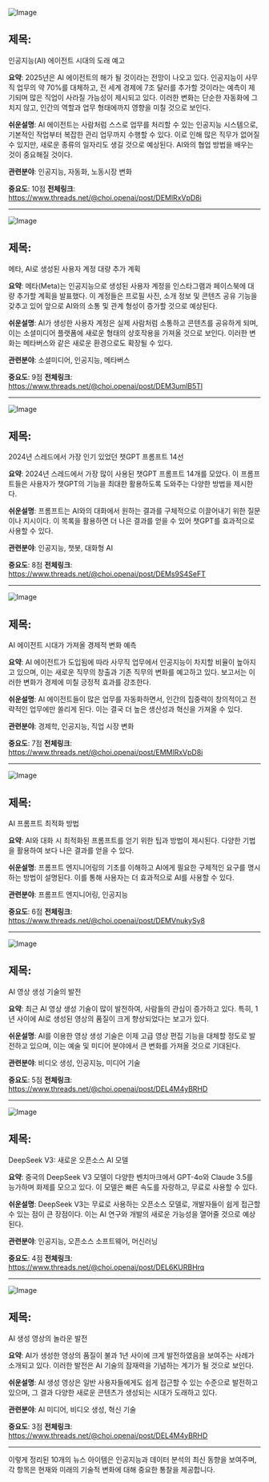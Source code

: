 ![Image](https://scontent-iad3-2.cdninstagram.com/v/t51.71878-15/472041274_1144620630354009_6677331233564101119_n.jpg?stp=dst-jpg_e35_tt6&_nc_cat=105&ccb=1-7&_nc_sid=18de74&_nc_ohc=pPCbJDESMKcQ7kNvgHGoGn&_nc_zt=23&_nc_ht=scontent-iad3-2.cdninstagram.com&edm=ACx9VUEEAAAA&_nc_gid=AI50RGjAAYvX4Qb8GYoE89R&oh=00_AYCQgrz3BFUWKnuwhS2lAfUPL7dNVz9m8T0JELGNLn0vlQ&oe=6778CE0A)

## 제목:
인공지능(AI) 에이전트 시대의 도래 예고

**요약**:
2025년은 AI 에이전트의 해가 될 것이라는 전망이 나오고 있다. 인공지능이 사무직 업무의 약 70%를 대체하고, 전 세계 경제에 7조 달러를 추가할 것이라는 예측이 제기되며 많은 직업이 사라질 가능성이 제시되고 있다. 이러한 변화는 단순한 자동화에 그치지 않고, 인간의 역할과 업무 형태에까지 영향을 미칠 것으로 보인다.

**쉬운설명**:
AI 에이전트는 사람처럼 스스로 업무를 처리할 수 있는 인공지능 시스템으로, 기본적인 작업부터 복잡한 관리 업무까지 수행할 수 있다. 이로 인해 많은 직무가 없어질 수 있지만, 새로운 종류의 일자리도 생길 것으로 예상된다. AI와의 협업 방법을 배우는 것이 중요해질 것이다.

**관련분야**:
인공지능, 자동화, 노동시장 변화

**중요도**: 10점
**전체링크**: https://www.threads.net/@choi.openai/post/DEMlRxVpD8i

---

![Image](https://scontent-iad3-1.cdninstagram.com/v/t51.29350-15/472027804_4009437662648381_908873277855706154_n.jpg?stp=dst-jpg_e35_tt6&_nc_cat=101&ccb=1-7&_nc_sid=18de74&_nc_ohc=iZwUlzH6EzUQ7kNvgE2OGun&_nc_zt=23&_nc_ht=scontent-iad3-1.cdninstagram.com&edm=ACx9VUEEAAAA&_nc_gid=AI50RGjAAYvX4Qb8GYoE89R&oh=00_AYCAVLpUegjqIcfFUt4c-vtrrUP3IjELpToUJSDPSpkVSw&oe=6778E2AA)

## 제목:
메타, AI로 생성된 사용자 계정 대량 추가 계획

**요약**:
메타(Meta)는 인공지능으로 생성된 사용자 계정을 인스타그램과 페이스북에 대량 추가할 계획을 발표했다. 이 계정들은 프로필 사진, 소개 정보 및 콘텐츠 공유 기능을 갖추고 있어 앞으로 AI와의 소통 및 관계 형성이 증가할 것으로 예상된다.

**쉬운설명**:
AI가 생성한 사용자 계정은 실제 사람처럼 소통하고 콘텐츠를 공유하게 되며, 이는 소셜미디어 플랫폼에 새로운 형태의 상호작용을 가져올 것으로 보인다. 이러한 변화는 메타버스와 같은 새로운 환경으로도 확장될 수 있다.

**관련분야**:
소셜미디어, 인공지능, 메타버스

**중요도**: 9점
**전체링크**: https://www.threads.net/@choi.openai/post/DEM3umlB5Tl

---

![Image](https://scontent-iad3-2.cdninstagram.com/v/t51.29350-15/471932519_3039463079538359_8515626223308076017_n.jpg?stp=dst-jpg_e35_tt6&_nc_cat=106&ccb=1-7&_nc_sid=18de74&_nc_ohc=J_F3LVECJ28Q7kNvgGZF5kc&_nc_zt=23&_nc_ht=scontent-iad3-2.cdninstagram.com&edm=ACx9VUEEAAAA&_nc_gid=AI50RGjAAYvX4Qb8GYoE89R&oh=00_AYCzIsXgkUNJAFwym9Hl81s0P9CHBGfXvyAZ2KnQkXd-Aw&oe=6778FD2D)

## 제목:
2024년 스레드에서 가장 인기 있었던 챗GPT 프롬프트 14선

**요약**:
2024년 스레드에서 가장 많이 사용된 챗GPT 프롬프트 14개를 모았다. 이 프롬프트들은 사용자가 챗GPT의 기능을 최대한 활용하도록 도와주는 다양한 방법을 제시한다.

**쉬운설명**:
프롬프트는 AI와의 대화에서 원하는 결과를 구체적으로 이끌어내기 위한 질문이나 지시이다. 이 목록을 활용하면 더 나은 결과를 얻을 수 있어 챗GPT를 효과적으로 사용할 수 있다.

**관련분야**:
인공지능, 챗봇, 대화형 AI

**중요도**: 8점
**전체링크**: https://www.threads.net/@choi.openai/post/DEMs9S4SeFT

---

![Image](https://scontent-iad3-1.cdninstagram.com/v/t51.71878-15/472037635_921876849926266_3063072837816289768_n.jpg?stp=dst-jpg_e35_tt6&_nc_cat=108&ccb=1-7&_nc_sid=18de74&_nc_ohc=WD4t0ZA1sEwQ7kNvgE-Ugun&_nc_zt=23&_nc_ht=scontent-iad3-1.cdninstagram.com&edm=ACx9VUEEAAAA&_nc_gid=AI50RGjAAYvX4Qb8GYoE89R&oh=00_AYDfzehtFMWtmOmIsG-ddhCRdAMjQaY-A5EGHgacIZzoDw&oe=6778DDDA)

## 제목:
AI 에이전트 시대가 가져올 경제적 변화 예측

**요약**:
AI 에이전트가 도입됨에 따라 사무직 업무에서 인공지능이 차지할 비율이 높아지고 있으며, 이는 새로운 직무의 창출과 기존 직무의 변화를 예고하고 있다. 보고서는 이러한 변화가 경제에 미칠 긍정적 효과를 강조한다.

**쉬운설명**:
AI 에이전트들이 많은 업무를 자동화하면서, 인간의 집중력이 창의적이고 전략적인 업무에만 쏠리게 된다. 이는 결국 더 높은 생산성과 혁신을 가져올 수 있다.

**관련분야**:
경제학, 인공지능, 직업 시장 변화

**중요도**: 7점
**전체링크**: https://www.threads.net/@choi.openai/post/EMMlRxVpD8i

---

![Image](https://scontent-iad3-2.cdninstagram.com/v/t51.71878-15/471868462_929466679160243_5427849699442401599_n.jpg?stp=dst-jpg_e35_tt6&_nc_cat=105&ccb=1-7&_nc_sid=18de74&_nc_ohc=rDzBEySfIjgQ7kNvgGpCq8X&_nc_zt=23&_nc_ht=scontent-iad3-2.cdninstagram.com&edm=ACx9VUEEAAAA&_nc_gid=AI50RGjAAYvX4Qb8GYoE89R&oh=00_AYCG1-1McGhjdrzPhi8HrqB_mqufSAIVnxevjizASzganQ&oe=6778F328)

## 제목:
AI 프롬프트 최적화 방법

**요약**:
AI와 대화 시 최적화된 프롬프트를 얻기 위한 팁과 방법이 제시된다. 다양한 기법을 활용하여 보다 나은 결과를 얻을 수 있다.

**쉬운설명**:
프롬프트 엔지니어링의 기초를 이해하고 AI에게 필요한 구체적인 요구를 명시하는 방법이 설명된다. 이를 통해 사용자는 더 효과적으로 AI를 사용할 수 있다.

**관련분야**:
프롬프트 엔지니어링, 인공지능

**중요도**: 6점
**전체링크**: https://www.threads.net/@choi.openai/post/DEMVnukySy8

---

![Image](https://scontent-iad3-2.cdninstagram.com/v/t51.71878-15/471962140_1246966639942478_6922531329609053757_n.jpg?stp=dst-jpg_e35_tt6&_nc_cat=111&ccb=1-7&_nc_sid=18de74&_nc_ohc=pAjALlpOW4EQ7kNvgGBy86W&_nc_zt=23&_nc_ht=scontent-iad3-2.cdninstagram.com&edm=ACx9VUEEAAAA&_nc_gid=AI50RGjAAYvX4Qb8GYoE89R&oh=00_AYDf7Drqiw5eoHnTm7IgcE-shan6eHh2bRgXPQExSaCIkg&oe=6778FF24)

## 제목:
AI 영상 생성 기술의 발전

**요약**:
최근 AI 영상 생성 기술이 많이 발전하여, 사람들의 관심이 증가하고 있다. 특히, 1년 사이에 AI로 생성된 영상의 품질이 크게 향상되었다는 보고가 있다.

**쉬운설명**:
AI를 이용한 영상 생성 기술은 이제 고급 영상 편집 기능을 대체할 정도로 발전하고 있으며, 이는 예술 및 미디어 분야에서 큰 변화를 가져올 것으로 기대된다.

**관련분야**:
비디오 생성, 인공지능, 미디어 기술

**중요도**: 5점
**전체링크**: https://www.threads.net/@choi.openai/post/DEL4M4yBRHD

---

![Image](https://scontent-iad3-2.cdninstagram.com/v/t51.71878-15/472006155_566042032992988_2664646989443649979_n.jpg?stp=dst-jpg_e35_tt6&_nc_cat=101&ccb=1-7&_nc_sid=18de74&_nc_ohc=Nfoxh7G7rowQ7kNvgGTmoc_&_nc_zt=23&_nc_ht=scontent-iad3-1.cdninstagram.com&edm=ACx9VUEEAAAA&_nc_gid=AI50RGjAAYvX4Qb8GYoE89R&oh=00_AYAtV-YOgmMwyL3CC0-mAhk_tfTaRE5047phFsMiFP0QvA&oe=6778D350)

## 제목:
DeepSeek V3: 새로운 오픈소스 AI 모델

**요약**:
중국의 DeepSeek V3 모델이 다양한 벤치마크에서 GPT-4o와 Claude 3.5를 능가하며 화제를 모으고 있다. 이 모델은 빠른 속도를 자랑하고, 무료로 사용할 수 있다.

**쉬운설명**:
DeepSeek V3는 무료로 사용하는 오픈소스 모델로, 개발자들이 쉽게 접근할 수 있는 점이 큰 장점이다. 이는 AI 연구와 개발의 새로운 가능성을 열어줄 것으로 예상된다.

**관련분야**:
인공지능, 오픈소스 소프트웨어, 머신러닝

**중요도**: 4점
**전체링크**: https://www.threads.net/@choi.openai/post/DEL6KURBHrq

---

![Image](https://scontent-iad3-1.cdninstagram.com/v/t51.71878-15/470945408_1274854100519607_5184193724668946597_n.jpg?stp=dst-jpg_e35_tt6&_nc_cat=1&ccb=1-7&_nc_sid=18de74&_nc_ohc=P3jZLbtehnMQ7kNvgFPKZCl&_nc_zt=23&_nc_ht=scontent-iad3-1.cdninstagram.com&edm=ACx9VUEEAAAA&_nc_gid=AI50RGjAAYvX4Qb8GYoE89R&oh=00_AYAVoCn-f3guMa7jyXT1YRmjtGKER3oruRC0TGCRvR-4tA&oe=6778F258)

## 제목:
AI 생성 영상의 놀라운 발전

**요약**:
AI가 생성한 영상의 품질이 불과 1년 사이에 크게 발전하였음을 보여주는 사례가 소개되고 있다. 이러한 발전은 AI 기술의 잠재력을 기념하는 계기가 될 것으로 보인다.

**쉬운설명**:
AI 생성 영상은 일반 사용자들에게도 쉽게 접근할 수 있는 수준으로 발전하고 있으며, 그 결과 다양한 새로운 콘텐츠가 생성되는 시대가 도래하고 있다.

**관련분야**:
AI 미디어, 비디오 생성, 혁신 기술

**중요도**: 3점
**전체링크**: https://www.threads.net/@choi.openai/post/DEL4M4yBRHD

---

이렇게 정리된 10개의 뉴스 아이템은 인공지능과 데이터 분석의 최신 동향을 보여주며, 각 항목은 현재와 미래의 기술적 변화에 대해 중요한 통찰을 제공합니다.